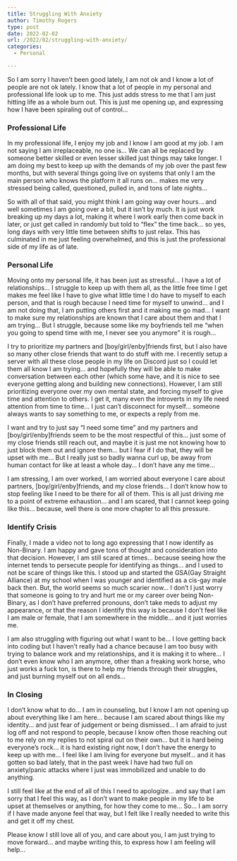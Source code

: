 ```yaml
---
title: Struggling With Anxiety
author: Timothy Rogers
type: post
date: 2022-02-02
url: /2022/02/struggling-with-anxiety/
categories:
  - Personal

---
```


So I am sorry I haven’t been good lately, I am not ok and I know a lot of people are not ok lately. I know that a lot of people in my personal and professional life look up to me. This just adds stress to me that I am just hitting life as a whole burn out. This is just me opening up, and expressing how I have been spiraling out of control… 

### Professional Life

In my professional life, I enjoy my job and I know I am good at my job. I am not saying I am irreplaceable, no one is… We can all be replaced by someone better skilled or even lesser skilled just things may take longer. I am doing my best to keep up with the demands of my job over the past few months, but with several things going live on systems that only I am the main person who knows the platform it all runs on… makes me very stressed being called, questioned, pulled in, and tons of late nights…

So with all of that said, you might think I am going way over hours… and well sometimes I am going over a bit, but it isn’t by much. It is just work breaking up my days a lot, making it where I work early then come back in later, or just get called in randomly but told to “flex” the time back… so yes, long days with very little time between shifts to just relax. This has culminated in me just feeling overwhelmed, and this is just the professional side of my life as of late.

### Personal Life

Moving onto my personal life, it has been just as stressful… I have a lot of relationships… I struggle to keep up with them all, as the little free time I get makes me feel like I have to give what little time I do have to myself to each person, and that is rough because I need time for myself to unwind… and I am not doing that, I am putting others first and it making me go mad… I want to make sure my relationships are known that I care about them and that I am trying… But I struggle, because some like my boyfriends tell me “when you going to spend time with me, I never see you anymore” it is rough…

I try to prioritize my partners and [boy/girl/enby]friends first, but I also have so many other close friends that want to do stuff with me. I recently setup a server with all these close people in my life on Discord just so I could let them all know I am trying… and hopefully they will be able to make conversation between each other (which some have, and it is nice to see everyone getting along and building new connections). However, I am still prioritizing everyone over my own mental state, and forcing myself to give time and attention to others. I get it, many even the introverts in my life need attention from time to time… I just can’t disconnect for myself… someone always wants to say something to me, or expects a reply from me.

I want and try to just say “I need some time” and my partners and [boy/girl/enby]friends seem to be the most respectful of this… just some of my close friends still reach out, and maybe it is just me not knowing how to just block them out and ignore them… but I fear if I do that, they will be upset with me… But I really just so badly wanna curl up, be away from human contact for like at least a whole day… I don’t have any me time…

I am stressing, I am over worked, I am worried about everyone I care about partners, [boy/girl/enby]friends, and my close friends… I don’t know how to stop feeling like I need to be there for all of them. This is all just driving me to a point of extreme exhaustion… and I am scared, that I cannot keep going like this… because, well there is one more chapter to all this pressure.

### Identify Crisis

Finally, I made a video not to long ago expressing that I now identify as Non-Binary. I am happy and gave tons of thought and consideration into that decision. However, I am still scared at times… because seeing how the internet tends to persecute people for identifying as things… and I used to not be scare of things like this. I stood up and started the GSA(Gay Straight Alliance) at my school when I was younger and identified as a cis-gay male back then. But, the world seems so much scarier now… I don’t I just worry that someone is going to try and hurt me or my career over being Non-Binary, as I don’t have preferred pronouns, don’t take meds to adjust my appearance, or that the reason I identify this way is because I don’t feel like I am male or female, that I am somewhere in the middle… and it just worries me.

I am also struggling with figuring out what I want to be… I love getting back into coding but I haven’t really had a chance because I am too busy with trying to balance work and my relationships, and it is making it to where… I don’t even know who I am anymore, other than a freaking work horse, who just works a fuck ton, is there to help my friends through their struggles, and just burning myself out on all ends… 

### In Closing

I don’t know what to do… I am in counseling, but I know I am not opening up about everything like I am here… because I am scared about things like my identity… and just fear of judgement or being dismissed… I am afraid to just log off and not respond to people, because I know often those reaching out to me rely on my replies to not spiral out on their own… but it is hard being everyone’s rock… it is hard existing right now, I don’t have the energy to keep up with me… I feel like I am living for everyone but myself… and it has gotten so bad lately, that in the past week I have had two full on anxiety/panic attacks where I just was immobilized and unable to do anything.

I still feel like at the end of all of this I need to apologize… and say that I am sorry that I feel this way, as I don’t want to make people in my life to be upset at themselves or anything, for how they come to me… So… I am sorry if I have made anyone feel that way, but I felt like I really needed to write this and get it off my chest.

Please know I still love all of you, and care about you, I am just trying to move forward… and maybe writing this, to express how I am feeling will help…